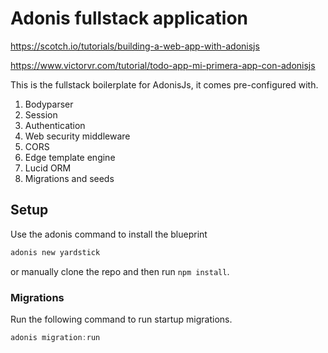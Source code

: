 # Adonis fullstack application

https://scotch.io/tutorials/building-a-web-app-with-adonisjs

https://www.victorvr.com/tutorial/todo-app-mi-primera-app-con-adonisjs

This is the fullstack boilerplate for AdonisJs, it comes pre-configured with.

1. Bodyparser
2. Session
3. Authentication
4. Web security middleware
5. CORS
6. Edge template engine
7. Lucid ORM
8. Migrations and seeds

## Setup

Use the adonis command to install the blueprint

```bash
adonis new yardstick
```

or manually clone the repo and then run `npm install`.


### Migrations

Run the following command to run startup migrations.

```js
adonis migration:run
```
